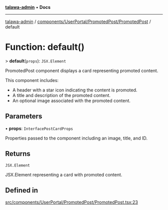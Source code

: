 [**talawa-admin**](../../../../../README.md) • **Docs**

***

[talawa-admin](../../../../../modules.md) / [components/UserPortal/PromotedPost/PromotedPost](../README.md) / default

# Function: default()

\> **default**(`props`): `JSX.Element`

PromotedPost component displays a card representing promoted content.

This component includes:
- A header with a star icon indicating the content is promoted.
- A title and description of the promoted content.
- An optional image associated with the promoted content.

## Parameters

• **props**: `InterfacePostCardProps`

Properties passed to the component including an image, title, and ID.

## Returns

`JSX.Element`

JSX.Element representing a card with promoted content.

## Defined in

[src/components/UserPortal/PromotedPost/PromotedPost.tsx:23](https://github.com/PalisadoesFoundation/talawa-admin/blob/9dd5d7fd647f8a7c9e1c1e14bf645b71b32c51c2/src/components/UserPortal/PromotedPost/PromotedPost.tsx#L23)
